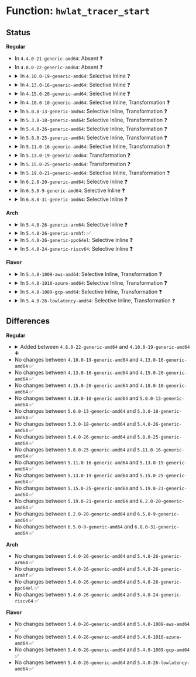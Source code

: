# Function: <code>hwlat_tracer_start</code>

## Status
<b>Regular</b>
<ul>
<li>
In <code>4.4.0-21-generic-amd64</code>: Absent ❓
</li>
<li>
In <code>4.8.0-22-generic-amd64</code>: Absent ❓
</li>
<li>
<details>
<summary>In <code>4.10.0-19-generic-amd64</code>: Selective Inline ❓</summary>

```c
void hwlat_tracer_start(struct trace_array * tr)
```

```json
{
  "name": "hwlat_tracer_start",
  "collision_type": "Unique Static",
  "inline_type": "Selective",
  "funcs": [
    {
      "addr": 18446744071580341276,
      "name": "hwlat_tracer_start",
      "external": false,
      "loc": "kernel/trace/trace_hwlat.c:559",
      "file": "kernel/trace/trace_hwlat.c",
      "inline": "not declared, inlined",
      "caller_inline": [
        "kernel/trace/trace_hwlat.c:hwlat_tracer_init"
      ],
      "caller_func": []
    }
  ],
  "symbols": [
    {
      "addr": 18446744071580341136,
      "name": "hwlat_tracer_start",
      "section": ".text",
      "bind": "STB_LOCAL",
      "size": 29
    }
  ]
}
```
</details>
</li>
<li>
<details>
<summary>In <code>4.13.0-16-generic-amd64</code>: Selective Inline ❓</summary>

```c
void hwlat_tracer_start(struct trace_array * tr)
```

```json
{
  "name": "hwlat_tracer_start",
  "collision_type": "Unique Static",
  "inline_type": "Selective",
  "funcs": [
    {
      "addr": 18446744071580355548,
      "name": "hwlat_tracer_start",
      "external": false,
      "loc": "kernel/trace/trace_hwlat.c:557",
      "file": "kernel/trace/trace_hwlat.c",
      "inline": "not declared, inlined",
      "caller_inline": [
        "kernel/trace/trace_hwlat.c:hwlat_tracer_init"
      ],
      "caller_func": []
    }
  ],
  "symbols": [
    {
      "addr": 18446744071580355408,
      "name": "hwlat_tracer_start",
      "section": ".text",
      "bind": "STB_LOCAL",
      "size": 29
    }
  ]
}
```
</details>
</li>
<li>
<details>
<summary>In <code>4.15.0-20-generic-amd64</code>: Selective Inline ❓</summary>

```c
void hwlat_tracer_start(struct trace_array * tr)
```

```json
{
  "name": "hwlat_tracer_start",
  "collision_type": "Unique Static",
  "inline_type": "Selective",
  "funcs": [
    {
      "addr": 18446744071580409244,
      "name": "hwlat_tracer_start",
      "external": false,
      "loc": "kernel/trace/trace_hwlat.c:557",
      "file": "kernel/trace/trace_hwlat.c",
      "inline": "not declared, inlined",
      "caller_inline": [
        "kernel/trace/trace_hwlat.c:hwlat_tracer_init"
      ],
      "caller_func": []
    }
  ],
  "symbols": [
    {
      "addr": 18446744071580409104,
      "name": "hwlat_tracer_start",
      "section": ".text",
      "bind": "STB_LOCAL",
      "size": 29
    }
  ]
}
```
</details>
</li>
<li>
<details>
<summary>In <code>4.18.0-10-generic-amd64</code>: Selective Inline, Transformation ❓</summary>

```c
void hwlat_tracer_start(struct trace_array * tr)
```

```json
{
  "name": "hwlat_tracer_start",
  "collision_type": "Unique Static",
  "inline_type": "Selective",
  "funcs": [
    {
      "addr": 18446744071580470924,
      "name": "hwlat_tracer_start",
      "external": false,
      "loc": "kernel/trace/trace_hwlat.c:557",
      "file": "kernel/trace/trace_hwlat.c",
      "inline": "not declared, inlined",
      "caller_inline": [
        "kernel/trace/trace_hwlat.c:hwlat_tracer_init"
      ],
      "caller_func": []
    }
  ],
  "symbols": [
    {
      "addr": 18446744071580470784,
      "name": "hwlat_tracer_start",
      "section": ".text",
      "bind": "STB_LOCAL",
      "size": 19
    },
    {
      "addr": 18446744071580471099,
      "name": "hwlat_tracer_start.cold.7",
      "section": ".text",
      "bind": "STB_LOCAL",
      "size": 17
    }
  ]
}
```
</details>
</li>
<li>
<details>
<summary>In <code>5.0.0-13-generic-amd64</code>: Selective Inline, Transformation ❓</summary>

```c
void hwlat_tracer_start(struct trace_array * tr)
```

```json
{
  "name": "hwlat_tracer_start",
  "collision_type": "Unique Static",
  "inline_type": "Selective",
  "funcs": [
    {
      "addr": 18446744071580525580,
      "name": "hwlat_tracer_start",
      "external": false,
      "loc": "kernel/trace/trace_hwlat.c:558",
      "file": "kernel/trace/trace_hwlat.c",
      "inline": "not declared, inlined",
      "caller_inline": [
        "kernel/trace/trace_hwlat.c:hwlat_tracer_init"
      ],
      "caller_func": []
    }
  ],
  "symbols": [
    {
      "addr": 18446744071580525440,
      "name": "hwlat_tracer_start",
      "section": ".text",
      "bind": "STB_LOCAL",
      "size": 19
    },
    {
      "addr": 18446744071580526740,
      "name": "hwlat_tracer_start.cold.7",
      "section": ".text",
      "bind": "STB_LOCAL",
      "size": 17
    }
  ]
}
```
</details>
</li>
<li>
<details>
<summary>In <code>5.3.0-18-generic-amd64</code>: Selective Inline, Transformation ❓</summary>

```c
void hwlat_tracer_start(struct trace_array * tr)
```

```json
{
  "name": "hwlat_tracer_start",
  "collision_type": "Unique Static",
  "inline_type": "Selective",
  "funcs": [
    {
      "addr": 18446744071580581996,
      "name": "hwlat_tracer_start",
      "external": false,
      "loc": "kernel/trace/trace_hwlat.c:558",
      "file": "kernel/trace/trace_hwlat.c",
      "inline": "not declared, inlined",
      "caller_inline": [
        "kernel/trace/trace_hwlat.c:hwlat_tracer_init"
      ],
      "caller_func": []
    }
  ],
  "symbols": [
    {
      "addr": 18446744071580581856,
      "name": "hwlat_tracer_start",
      "section": ".text",
      "bind": "STB_LOCAL",
      "size": 19
    },
    {
      "addr": 18446744071580583162,
      "name": "hwlat_tracer_start.cold",
      "section": ".text",
      "bind": "STB_LOCAL",
      "size": 17
    }
  ]
}
```
</details>
</li>
<li>
<details>
<summary>In <code>5.4.0-26-generic-amd64</code>: Selective Inline, Transformation ❓</summary>

```c
void hwlat_tracer_start(struct trace_array * tr)
```

```json
{
  "name": "hwlat_tracer_start",
  "collision_type": "Unique Static",
  "inline_type": "Selective",
  "funcs": [
    {
      "addr": 18446744071580629100,
      "name": "hwlat_tracer_start",
      "external": false,
      "loc": "kernel/trace/trace_hwlat.c:560",
      "file": "kernel/trace/trace_hwlat.c",
      "inline": "not declared, inlined",
      "caller_inline": [
        "kernel/trace/trace_hwlat.c:hwlat_tracer_init"
      ],
      "caller_func": []
    }
  ],
  "symbols": [
    {
      "addr": 18446744071580628960,
      "name": "hwlat_tracer_start",
      "section": ".text",
      "bind": "STB_LOCAL",
      "size": 19
    },
    {
      "addr": 18446744071580630284,
      "name": "hwlat_tracer_start.cold",
      "section": ".text",
      "bind": "STB_LOCAL",
      "size": 17
    }
  ]
}
```
</details>
</li>
<li>
<details>
<summary>In <code>5.8.0-25-generic-amd64</code>: Selective Inline, Transformation ❓</summary>

```c
void hwlat_tracer_start(struct trace_array * tr)
```

```json
{
  "name": "hwlat_tracer_start",
  "collision_type": "Unique Static",
  "inline_type": "Selective",
  "funcs": [
    {
      "addr": 18446744071580730607,
      "name": "hwlat_tracer_start",
      "external": false,
      "loc": "kernel/trace/trace_hwlat.c:574",
      "file": "kernel/trace/trace_hwlat.c",
      "inline": "not declared, inlined",
      "caller_inline": [
        "kernel/trace/trace_hwlat.c:hwlat_tracer_init"
      ],
      "caller_func": []
    }
  ],
  "symbols": [
    {
      "addr": 18446744071580730448,
      "name": "hwlat_tracer_start",
      "section": ".text",
      "bind": "STB_LOCAL",
      "size": 19
    },
    {
      "addr": 18446744071580730927,
      "name": "hwlat_tracer_start.cold",
      "section": ".text",
      "bind": "STB_LOCAL",
      "size": 17
    }
  ]
}
```
</details>
</li>
<li>
<details>
<summary>In <code>5.11.0-16-generic-amd64</code>: Selective Inline, Transformation ❓</summary>

```c
void hwlat_tracer_start(struct trace_array * tr)
```

```json
{
  "name": "hwlat_tracer_start",
  "collision_type": "Unique Static",
  "inline_type": "Selective",
  "funcs": [
    {
      "addr": 18446744071580719951,
      "name": "hwlat_tracer_start",
      "external": false,
      "loc": "kernel/trace/trace_hwlat.c:573",
      "file": "kernel/trace/trace_hwlat.c",
      "inline": "not declared, inlined",
      "caller_inline": [
        "kernel/trace/trace_hwlat.c:hwlat_tracer_init"
      ],
      "caller_func": []
    }
  ],
  "symbols": [
    {
      "addr": 18446744071580719792,
      "name": "hwlat_tracer_start",
      "section": ".text",
      "bind": "STB_LOCAL",
      "size": 19
    },
    {
      "addr": 18446744071591320708,
      "name": "hwlat_tracer_start.cold",
      "section": ".text",
      "bind": "STB_LOCAL",
      "size": 17
    }
  ]
}
```
</details>
</li>
<li>
<details>
<summary>In <code>5.13.0-19-generic-amd64</code>: Transformation ❓</summary>

```c
void hwlat_tracer_start(struct trace_array * tr)
```

```json
{
  "name": "hwlat_tracer_start",
  "collision_type": "Unique Static",
  "inline_type": "No",
  "funcs": [
    {
      "addr": 0,
      "name": "hwlat_tracer_start",
      "external": false,
      "loc": "kernel/trace/trace_hwlat.c:568",
      "file": "kernel/trace/trace_hwlat.c",
      "inline": "seen, unknown",
      "caller_inline": [],
      "caller_func": [
        "kernel/trace/trace_hwlat.c:hwlat_tracer_init"
      ]
    }
  ],
  "symbols": [
    {
      "addr": 18446744071580724640,
      "name": "hwlat_tracer_start",
      "section": ".text",
      "bind": "STB_LOCAL",
      "size": 228
    },
    {
      "addr": 18446744071591262870,
      "name": "hwlat_tracer_start.cold",
      "section": ".text",
      "bind": "STB_LOCAL",
      "size": 41
    }
  ]
}
```
</details>
</li>
<li>
<details>
<summary>In <code>5.15.0-25-generic-amd64</code>: Transformation ❓</summary>

```c
void hwlat_tracer_start(struct trace_array * tr)
```

```json
{
  "name": "hwlat_tracer_start",
  "collision_type": "Unique Static",
  "inline_type": "No",
  "funcs": [
    {
      "addr": 0,
      "name": "hwlat_tracer_start",
      "external": false,
      "loc": "kernel/trace/trace_hwlat.c:813",
      "file": "kernel/trace/trace_hwlat.c",
      "inline": "seen, unknown",
      "caller_inline": [],
      "caller_func": [
        "kernel/trace/trace_hwlat.c:hwlat_tracer_init",
        "kernel/trace/trace_hwlat.c:hwlat_mode_write"
      ]
    }
  ],
  "symbols": [
    {
      "addr": 18446744071580904624,
      "name": "hwlat_tracer_start",
      "section": ".text",
      "bind": "STB_LOCAL",
      "size": 478
    },
    {
      "addr": 18446744071592173243,
      "name": "hwlat_tracer_start.cold",
      "section": ".text",
      "bind": "STB_LOCAL",
      "size": 34
    }
  ]
}
```
</details>
</li>
<li>
<details>
<summary>In <code>5.19.0-21-generic-amd64</code>: Selective Inline, Transformation ❓</summary>

```c
void hwlat_tracer_start(struct trace_array * tr)
```

```json
{
  "name": "hwlat_tracer_start",
  "collision_type": "Unique Static",
  "inline_type": "Selective",
  "funcs": [
    {
      "addr": 18446744071581141295,
      "name": "hwlat_tracer_start",
      "external": false,
      "loc": "kernel/trace/trace_hwlat.c:809",
      "file": "kernel/trace/trace_hwlat.c",
      "inline": "not declared, inlined",
      "caller_inline": [],
      "caller_func": [
        "kernel/trace/trace_hwlat.c:hwlat_tracer_init",
        "kernel/trace/trace_hwlat.c:hwlat_mode_write"
      ]
    }
  ],
  "symbols": [
    {
      "addr": 18446744071581140928,
      "name": "hwlat_tracer_start",
      "section": ".text",
      "bind": "STB_LOCAL",
      "size": 494
    },
    {
      "addr": 18446744071593946843,
      "name": "hwlat_tracer_start.cold",
      "section": ".text",
      "bind": "STB_LOCAL",
      "size": 34
    }
  ]
}
```
</details>
</li>
<li>
<details>
<summary>In <code>6.2.0-20-generic-amd64</code>: Selective Inline ❓</summary>

```c
void hwlat_tracer_start(struct trace_array * tr)
```

```json
{
  "name": "hwlat_tracer_start",
  "collision_type": "Unique Static",
  "inline_type": "Selective",
  "funcs": [
    {
      "addr": 18446744071581452528,
      "name": "hwlat_tracer_start",
      "external": false,
      "loc": "kernel/trace/trace_hwlat.c:809",
      "file": "kernel/trace/trace_hwlat.c",
      "inline": "not declared, inlined",
      "caller_inline": [],
      "caller_func": [
        "kernel/trace/trace_hwlat.c:hwlat_tracer_init",
        "kernel/trace/trace_hwlat.c:hwlat_mode_write"
      ]
    }
  ],
  "symbols": [
    {
      "addr": 18446744071581452528,
      "name": "hwlat_tracer_start",
      "section": ".text",
      "bind": "STB_LOCAL",
      "size": 562
    }
  ]
}
```
</details>
</li>
<li>
<details>
<summary>In <code>6.5.0-9-generic-amd64</code>: Selective Inline ❓</summary>

```c
void hwlat_tracer_start(struct trace_array * tr)
```

```json
{
  "name": "hwlat_tracer_start",
  "collision_type": "Unique Static",
  "inline_type": "Selective",
  "funcs": [
    {
      "addr": 18446744071581549632,
      "name": "hwlat_tracer_start",
      "external": false,
      "loc": "kernel/trace/trace_hwlat.c:810",
      "file": "kernel/trace/trace_hwlat.c",
      "inline": "not declared, inlined",
      "caller_inline": [],
      "caller_func": [
        "kernel/trace/trace_hwlat.c:hwlat_tracer_init",
        "kernel/trace/trace_hwlat.c:hwlat_mode_write"
      ]
    }
  ],
  "symbols": [
    {
      "addr": 18446744071581549632,
      "name": "hwlat_tracer_start",
      "section": ".text",
      "bind": "STB_LOCAL",
      "size": 420
    }
  ]
}
```
</details>
</li>
<li>
<details>
<summary>In <code>6.8.0-31-generic-amd64</code>: Selective Inline ❓</summary>

```c
void hwlat_tracer_start(struct trace_array * tr)
```

```json
{
  "name": "hwlat_tracer_start",
  "collision_type": "Unique Static",
  "inline_type": "Selective",
  "funcs": [
    {
      "addr": 18446744071581661856,
      "name": "hwlat_tracer_start",
      "external": false,
      "loc": "kernel/trace/trace_hwlat.c:810",
      "file": "kernel/trace/trace_hwlat.c",
      "inline": "not declared, inlined",
      "caller_inline": [],
      "caller_func": [
        "kernel/trace/trace_hwlat.c:hwlat_tracer_init",
        "kernel/trace/trace_hwlat.c:hwlat_mode_write"
      ]
    }
  ],
  "symbols": [
    {
      "addr": 18446744071581661856,
      "name": "hwlat_tracer_start",
      "section": ".text",
      "bind": "STB_LOCAL",
      "size": 420
    }
  ]
}
```
</details>
</li>
</ul>
<b>Arch</b>
<ul>
<li>
<details>
<summary>In <code>5.4.0-26-generic-arm64</code>: Selective Inline ❓</summary>

```c
void hwlat_tracer_start(struct trace_array * tr)
```

```json
{
  "name": "hwlat_tracer_start",
  "collision_type": "Unique Static",
  "inline_type": "Selective",
  "funcs": [
    {
      "addr": 18446603336491932668,
      "name": "hwlat_tracer_start",
      "external": false,
      "loc": "kernel/trace/trace_hwlat.c:560",
      "file": "kernel/trace/trace_hwlat.c",
      "inline": "not declared, inlined",
      "caller_inline": [
        "kernel/trace/trace_hwlat.c:hwlat_tracer_init"
      ],
      "caller_func": []
    }
  ],
  "symbols": [
    {
      "addr": 18446603336491932504,
      "name": "hwlat_tracer_start",
      "section": ".text",
      "bind": "STB_LOCAL",
      "size": 40
    }
  ]
}
```
</details>
</li>
<li>
<details>
<summary>In <code>5.4.0-26-generic-armhf</code>: ✅</summary>

```c
void hwlat_tracer_start(struct trace_array * tr)
```

```json
{
  "name": "hwlat_tracer_start",
  "collision_type": "Unique Static",
  "inline_type": "No",
  "funcs": [
    {
      "addr": 3225867648,
      "name": "hwlat_tracer_start",
      "external": false,
      "loc": "kernel/trace/trace_hwlat.c:560",
      "file": "kernel/trace/trace_hwlat.c",
      "inline": "seen, unknown",
      "caller_inline": [],
      "caller_func": [
        "kernel/trace/trace_hwlat.c:hwlat_tracer_init"
      ]
    }
  ],
  "symbols": [
    {
      "addr": 3225867648,
      "name": "hwlat_tracer_start",
      "section": ".text",
      "bind": "STB_LOCAL",
      "size": 232
    }
  ]
}
```
</details>
</li>
<li>
<details>
<summary>In <code>5.4.0-26-generic-ppc64el</code>: Selective Inline ❓</summary>

```c
void hwlat_tracer_start(struct trace_array * tr)
```

```json
{
  "name": "hwlat_tracer_start",
  "collision_type": "Unique Static",
  "inline_type": "Selective",
  "funcs": [
    {
      "addr": 13835058055285031596,
      "name": "hwlat_tracer_start",
      "external": false,
      "loc": "kernel/trace/trace_hwlat.c:560",
      "file": "kernel/trace/trace_hwlat.c",
      "inline": "not declared, inlined",
      "caller_inline": [
        "kernel/trace/trace_hwlat.c:hwlat_tracer_init"
      ],
      "caller_func": []
    }
  ],
  "symbols": [
    {
      "addr": 13835058055285031344,
      "name": "hwlat_tracer_start",
      "section": ".text",
      "bind": "STB_LOCAL",
      "size": 68
    }
  ]
}
```
</details>
</li>
<li>
<details>
<summary>In <code>5.4.0-24-generic-riscv64</code>: Selective Inline ❓</summary>

```c
void hwlat_tracer_start(struct trace_array * tr)
```

```json
{
  "name": "hwlat_tracer_start",
  "collision_type": "Unique Static",
  "inline_type": "Selective",
  "funcs": [
    {
      "addr": 18446743936272210348,
      "name": "hwlat_tracer_start",
      "external": false,
      "loc": "kernel/trace/trace_hwlat.c:560",
      "file": "kernel/trace/trace_hwlat.c",
      "inline": "not declared, inlined",
      "caller_inline": [
        "kernel/trace/trace_hwlat.c:hwlat_tracer_init"
      ],
      "caller_func": []
    }
  ],
  "symbols": [
    {
      "addr": 18446743936272210184,
      "name": "hwlat_tracer_start",
      "section": ".text",
      "bind": "STB_LOCAL",
      "size": 44
    }
  ]
}
```
</details>
</li>
</ul>
<b>Flavor</b>
<ul>
<li>
<details>
<summary>In <code>5.4.0-1009-aws-amd64</code>: Selective Inline, Transformation ❓</summary>

```c
void hwlat_tracer_start(struct trace_array * tr)
```

```json
{
  "name": "hwlat_tracer_start",
  "collision_type": "Unique Static",
  "inline_type": "Selective",
  "funcs": [
    {
      "addr": 18446744071580597900,
      "name": "hwlat_tracer_start",
      "external": false,
      "loc": "kernel/trace/trace_hwlat.c:560",
      "file": "kernel/trace/trace_hwlat.c",
      "inline": "not declared, inlined",
      "caller_inline": [
        "kernel/trace/trace_hwlat.c:hwlat_tracer_init"
      ],
      "caller_func": []
    }
  ],
  "symbols": [
    {
      "addr": 18446744071580597760,
      "name": "hwlat_tracer_start",
      "section": ".text",
      "bind": "STB_LOCAL",
      "size": 19
    },
    {
      "addr": 18446744071580599084,
      "name": "hwlat_tracer_start.cold",
      "section": ".text",
      "bind": "STB_LOCAL",
      "size": 17
    }
  ]
}
```
</details>
</li>
<li>
<details>
<summary>In <code>5.4.0-1010-azure-amd64</code>: Selective Inline, Transformation ❓</summary>

```c
void hwlat_tracer_start(struct trace_array * tr)
```

```json
{
  "name": "hwlat_tracer_start",
  "collision_type": "Unique Static",
  "inline_type": "Selective",
  "funcs": [
    {
      "addr": 18446744071580544380,
      "name": "hwlat_tracer_start",
      "external": false,
      "loc": "kernel/trace/trace_hwlat.c:560",
      "file": "kernel/trace/trace_hwlat.c",
      "inline": "not declared, inlined",
      "caller_inline": [
        "kernel/trace/trace_hwlat.c:hwlat_tracer_init"
      ],
      "caller_func": []
    }
  ],
  "symbols": [
    {
      "addr": 18446744071580544240,
      "name": "hwlat_tracer_start",
      "section": ".text",
      "bind": "STB_LOCAL",
      "size": 19
    },
    {
      "addr": 18446744071580545532,
      "name": "hwlat_tracer_start.cold",
      "section": ".text",
      "bind": "STB_LOCAL",
      "size": 17
    }
  ]
}
```
</details>
</li>
<li>
<details>
<summary>In <code>5.4.0-1009-gcp-amd64</code>: Selective Inline, Transformation ❓</summary>

```c
void hwlat_tracer_start(struct trace_array * tr)
```

```json
{
  "name": "hwlat_tracer_start",
  "collision_type": "Unique Static",
  "inline_type": "Selective",
  "funcs": [
    {
      "addr": 18446744071580589148,
      "name": "hwlat_tracer_start",
      "external": false,
      "loc": "kernel/trace/trace_hwlat.c:560",
      "file": "kernel/trace/trace_hwlat.c",
      "inline": "not declared, inlined",
      "caller_inline": [
        "kernel/trace/trace_hwlat.c:hwlat_tracer_init"
      ],
      "caller_func": []
    }
  ],
  "symbols": [
    {
      "addr": 18446744071580589008,
      "name": "hwlat_tracer_start",
      "section": ".text",
      "bind": "STB_LOCAL",
      "size": 19
    },
    {
      "addr": 18446744071580590332,
      "name": "hwlat_tracer_start.cold",
      "section": ".text",
      "bind": "STB_LOCAL",
      "size": 17
    }
  ]
}
```
</details>
</li>
<li>
<details>
<summary>In <code>5.4.0-26-lowlatency-amd64</code>: Selective Inline, Transformation ❓</summary>

```c
void hwlat_tracer_start(struct trace_array * tr)
```

```json
{
  "name": "hwlat_tracer_start",
  "collision_type": "Unique Static",
  "inline_type": "Selective",
  "funcs": [
    {
      "addr": 18446744071580646044,
      "name": "hwlat_tracer_start",
      "external": false,
      "loc": "kernel/trace/trace_hwlat.c:560",
      "file": "kernel/trace/trace_hwlat.c",
      "inline": "not declared, inlined",
      "caller_inline": [
        "kernel/trace/trace_hwlat.c:hwlat_tracer_init"
      ],
      "caller_func": []
    }
  ],
  "symbols": [
    {
      "addr": 18446744071580645904,
      "name": "hwlat_tracer_start",
      "section": ".text",
      "bind": "STB_LOCAL",
      "size": 19
    },
    {
      "addr": 18446744071580647228,
      "name": "hwlat_tracer_start.cold",
      "section": ".text",
      "bind": "STB_LOCAL",
      "size": 17
    }
  ]
}
```
</details>
</li>
</ul>

## Differences
<b>Regular</b>
<ul>
<li>
<details>
<summary>Added between <code>4.8.0-22-generic-amd64</code> and <code>4.10.0-19-generic-amd64</code> ➕</summary>

```c
void hwlat_tracer_start(struct trace_array * tr)
```
</details>
</li>
<li>
No changes between <code>4.10.0-19-generic-amd64</code> and <code>4.13.0-16-generic-amd64</code> ✅
</li>
<li>
No changes between <code>4.13.0-16-generic-amd64</code> and <code>4.15.0-20-generic-amd64</code> ✅
</li>
<li>
No changes between <code>4.15.0-20-generic-amd64</code> and <code>4.18.0-10-generic-amd64</code> ✅
</li>
<li>
No changes between <code>4.18.0-10-generic-amd64</code> and <code>5.0.0-13-generic-amd64</code> ✅
</li>
<li>
No changes between <code>5.0.0-13-generic-amd64</code> and <code>5.3.0-18-generic-amd64</code> ✅
</li>
<li>
No changes between <code>5.3.0-18-generic-amd64</code> and <code>5.4.0-26-generic-amd64</code> ✅
</li>
<li>
No changes between <code>5.4.0-26-generic-amd64</code> and <code>5.8.0-25-generic-amd64</code> ✅
</li>
<li>
No changes between <code>5.8.0-25-generic-amd64</code> and <code>5.11.0-16-generic-amd64</code> ✅
</li>
<li>
No changes between <code>5.11.0-16-generic-amd64</code> and <code>5.13.0-19-generic-amd64</code> ✅
</li>
<li>
No changes between <code>5.13.0-19-generic-amd64</code> and <code>5.15.0-25-generic-amd64</code> ✅
</li>
<li>
No changes between <code>5.15.0-25-generic-amd64</code> and <code>5.19.0-21-generic-amd64</code> ✅
</li>
<li>
No changes between <code>5.19.0-21-generic-amd64</code> and <code>6.2.0-20-generic-amd64</code> ✅
</li>
<li>
No changes between <code>6.2.0-20-generic-amd64</code> and <code>6.5.0-9-generic-amd64</code> ✅
</li>
<li>
No changes between <code>6.5.0-9-generic-amd64</code> and <code>6.8.0-31-generic-amd64</code> ✅
</li>
</ul>
<b>Arch</b>
<ul>
<li>
No changes between <code>5.4.0-26-generic-amd64</code> and <code>5.4.0-26-generic-arm64</code> ✅
</li>
<li>
No changes between <code>5.4.0-26-generic-amd64</code> and <code>5.4.0-26-generic-armhf</code> ✅
</li>
<li>
No changes between <code>5.4.0-26-generic-amd64</code> and <code>5.4.0-26-generic-ppc64el</code> ✅
</li>
<li>
No changes between <code>5.4.0-26-generic-amd64</code> and <code>5.4.0-24-generic-riscv64</code> ✅
</li>
</ul>
<b>Flavor</b>
<ul>
<li>
No changes between <code>5.4.0-26-generic-amd64</code> and <code>5.4.0-1009-aws-amd64</code> ✅
</li>
<li>
No changes between <code>5.4.0-26-generic-amd64</code> and <code>5.4.0-1010-azure-amd64</code> ✅
</li>
<li>
No changes between <code>5.4.0-26-generic-amd64</code> and <code>5.4.0-1009-gcp-amd64</code> ✅
</li>
<li>
No changes between <code>5.4.0-26-generic-amd64</code> and <code>5.4.0-26-lowlatency-amd64</code> ✅
</li>
</ul>
